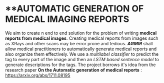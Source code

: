 # **AUTOMATIC GENERATION OF MEDICAL IMAGING REPORTS

We aim to create n end to end solution for the problem of writing **medical reports from medical images**. Creating medical reports from images such as XRays and other scans may be error prone and tedious. ***AGMIR*** shall allow medical practitioners to automatically generate medical reports and also organize them effectively. We use a *multilabel classifier* to predict the tag to every part of the image and then an *LSTM based sentence model* to generate descriptions for the tags. 
The project borrows it's idea from the research paper **On the Automatic generation of medical reports** : https://arxiv.org/abs/1711.08195
